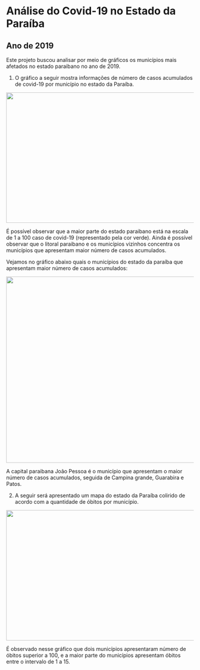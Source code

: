 # Análise do Covid-19 no Estado da Paraíba

## Ano de 2019

Este projeto buscou analisar por meio de gráficos os municípios mais afetados no estado paraibano no ano de 2019.

1. O gráfico a seguir mostra informações de número de casos acumulados de covid-19 por município no estado da Paraíba.

<div align="center">
<img height="350px" src="https://user-images.githubusercontent.com/119846236/210457885-347132ce-1376-47c6-a90b-4e578504ffa1.png" width="800px" />
</div>

É possível observar que a maior parte do estado paraibano está na escala de 1 a 100 caso de covid-19 (representado pela cor verde).
Ainda é possível observar que o litoral paraibano e os municípios vizinhos concentra os municípios que apresentam maior número de casos acumulados.

Vejamos no gráfico abaixo quais o municípios do estado da paraíba que apresentam maior número de casos acumulados:

<div align="center">
<img height="500px" src="https://user-images.githubusercontent.com/119846236/210457933-7696f65e-9acc-4391-91c4-3a0546046fa9.png" width="700px" />
</div>

A capital paraibana João Pessoa é o município que apresentam o maior número de casos acumulados, seguida de Campina grande, Guarabira e Patos.

2. A seguir será apresentado um mapa do estado da Paraíba colirido de acordo com a quantidade de óbitos por município.

<div align="center">
<img height="350px" src="https://user-images.githubusercontent.com/119846236/210457610-8875f5c7-3284-4b80-bbf1-80537ef02298.png" width="750px" />
</div>

É observado nesse gráfico que dois municípios apresentaram número de óbitos superior a 100, e a maior parte do municípios apresentam óbitos entre o intervalo de 1 a 15. 
